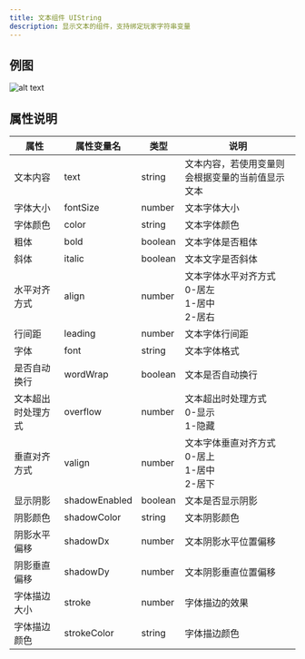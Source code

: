 ```yaml
---
title: 文本组件 UIString
description: 显示文本的组件，支持绑定玩家字符串变量
---
```


## 例图

![alt text](https://cdn.gcw.wiki.wiki/gcw/image/zh_hans/getting-started/13.interface/7.uistring/image.png)

## 属性说明

| 属性               | 属性变量名    | 类型    | 说明                                               |
| ------------------ | ------------- | ------- | -------------------------------------------------- |
| 文本内容           | text          | string  | 文本内容，若使用变量则会根据变量的当前值显示文本   |
| 字体大小           | fontSize      | number  | 文本字体大小                                       |
| 字体颜色           | color         | string  | 文本字体颜色                                       |
| 粗体               | bold          | boolean | 文本字体是否粗体                                   |
| 斜体               | italic        | boolean | 文本文字是否斜体                                   |
| 水平对齐方式       | align         | number  | 文本字体水平对齐方式<br>0-居左<br>1-居中<br>2-居右 |
| 行间距             | leading       | number  | 文本字体行间距                                     |
| 字体               | font          | string  | 文本字体格式                                       |
| 是否自动换行       | wordWrap      | boolean | 文本是否自动换行                                   |
| 文本超出时处理方式 | overflow      | number  | 文本超出时处理方式<br>0-显示<br>1-隐藏             |
| 垂直对齐方式       | valign        | number  | 文本字体垂直对齐方式<br>0-居上<br>1-居中<br>2-居下 |
| 显示阴影           | shadowEnabled | boolean | 文本是否显示阴影                                   |
| 阴影颜色           | shadowColor   | string  | 文本阴影颜色                                       |
| 阴影水平偏移       | shadowDx      | number  | 文本阴影水平位置偏移                               |
| 阴影垂直偏移       | shadowDy      | number  | 文本阴影垂直位置偏移                               |
| 字体描边大小       | stroke        | number  | 字体描边的效果                                     |
| 字体描边颜色       | strokeColor   | string  | 字体描边颜色                                       |
<!-- 
## 参考-API

- API-单机版-文本组件:UIString
- API-网络版-文本组件:UIString -->
